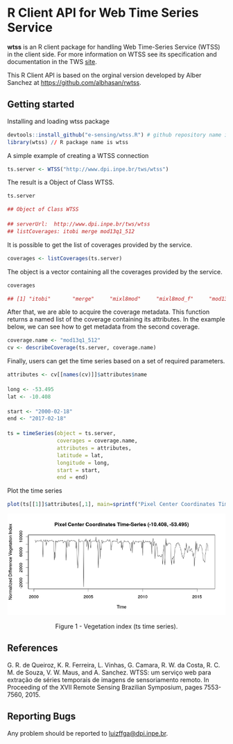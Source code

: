 # R Client API for Web Time Series Service

**wtss** is an R client package for handling Web Time-Series Service (WTSS) in the client side. For more information on WTSS see  its specification and documentation in the TWS [site](https://github.com/e-sensing/tws). 

This R Client API is based on the orginal version developed by Alber Sanchez at https://github.com/albhasan/rwtss.

## Getting started

Installing and loading wtss package

``` r
devtools::install_github("e-sensing/wtss.R") # github repository name is wtss.R
library(wtss) // R package name is wtss
```

A simple example of creating a WTSS connection

``` r 
ts.server <- WTSS("http://www.dpi.inpe.br/tws/wtss")
```

The result is a Object of Class WTSS. 

``` r
ts.server
```

``` r
## Object of Class WTSS

## serverUrl:  http://www.dpi.inpe.br/tws/wtss 
## listCoverages: itobi merge mod13q1_512
```

It is possible to get the list of coverages provided by the service.

``` r
coverages <- listCoverages(ts.server)
```

The object is a vector containing all the coverages provided by the service. 

``` r
coverages
```

``` r
## [1] "itobi"       "merge"     "mixl8mod"     "mixl8mod_f"     "mod13q1_512"
```

After that, we are able to acquire the coverage metadata. This function returns a named list of the coverage containing its attributes. In the example below, we can see how to get metadata from the second coverage.

```r
coverage.name <- "mod13q1_512"
cv <- describeCoverage(ts.server, coverage.name)
```

Finally, users can get the time series based on a set of required parameters.

```r
attributes <- cv[[names(cv)]]$attributes$name

long <- -53.495
lat <- -10.408

start <- "2000-02-18"
end <- "2017-02-18"
  
ts = timeSeries(object = ts.server, 
                coverages = coverage.name, 
                attributes = attributes, 
                latitude = lat, 
                longitude = long, 
                start = start, 
                end = end)
```

Plot the time series 

```r
plot(ts[[1]]$attributes[,1], main=sprintf("Pixel Center Coordinates Time-Series (%5.3f, %5.3f)", ts[[1]]$center_coordinate$latitude, ts[[1]]$center_coordinate$longitude), xlab="Time", ylab="Normalized Difference Vegetation Index")
```

<p align="center">
<img src="images/plot-ts-timeseries.png" alt="Figure 1 - Vegetation index (ts time series)."  />
<p class="caption" align="center">
Figure 1 - Vegetation index (ts time series).
</p>
</p>

## References

G. R. de Queiroz, K. R. Ferreira, L. Vinhas, G. Camara, R. W. da Costa, R. C. M. de Souza, V. W. Maus, and A. Sanchez. WTSS: um serviço web para extração de séries temporais de imagens de sensoriamento remoto. In Proceeding of the XVII Remote Sensing Brazilian Symposium, pages 7553-7560, 2015.

## Reporting Bugs

Any problem should be reported to luizffga@dpi.inpe.br.
